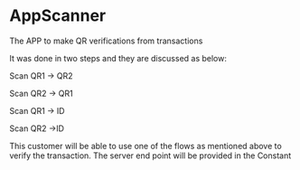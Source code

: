 AppScanner
==========

The APP to make QR verifications from transactions

It was done in two steps and they are discussed as below:

Scan QR1 -> QR2
  
Scan QR2 -> QR1
  
Scan QR1 -> ID
  
Scan QR2 ->ID

This customer will be able to use one of the flows as mentioned above to verify the transaction. The server end point will be provided in the Constant

